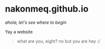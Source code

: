 # nakonmeq.github.io
*ahola, let's see where to begin*

Yay a website
> what are you, eight?
> no but you are
> hey :/
